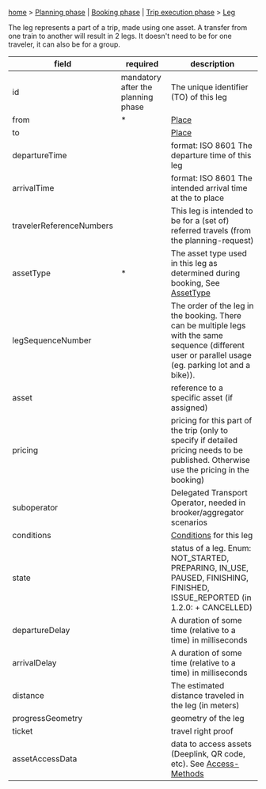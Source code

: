 [home](https://github.com/TOMP-WG/TOMP-API/wiki/) > [Planning phase](Planning-phase.md) | [Booking phase](Booking-phase.md) | [Trip execution phase](https://github.com/TOMP-WG/TOMP-API/wiki/#Trip-execution-phase.md) > [Leg](Leg.md)

The leg represents a part of a trip, made using one asset. A transfer from one train to another will result in 2 legs. It doesn't need to be for one traveler, it can also be for a group.

| field | required | description | 
| --- | --- | --- |
| id | mandatory after the planning phase  | The unique identifier (TO) of this leg |
| from| * | [Place](Place.md) |
| to | | [Place](Place.md) |
| departureTime	|| format: ISO 8601 The departure time of this leg |
| arrivalTime || format: ISO 8601 The intended arrival time at the to place |
| travelerReferenceNumbers | | This leg is intended to be for a (set of) referred travels (from the planning-request) |
| assetType| * | The asset type used in this leg as determined during booking, See [AssetType](AssetType.md) |
| legSequenceNumber || The order of the leg in the booking. There can be multiple legs with the same sequence (different user or parallel usage (eg. parking lot and a bike)). |
| asset	|| reference to a specific asset (if assigned) |
| pricing || pricing for this part of the trip (only to specify if detailed pricing needs to be published. Otherwise use the pricing in the booking) |
| suboperator || Delegated Transport Operator, needed in brooker/aggregator scenarios |
| conditions || [Conditions](Conditions.md) for this leg |
| state	|| status of a leg. Enum: NOT_STARTED, PREPARING, IN_USE, PAUSED, FINISHING, FINISHED, ISSUE_REPORTED (in 1.2.0: + CANCELLED) |
| departureDelay || A duration of some time (relative to a time) in milliseconds |
| arrivalDelay || A duration of some time (relative to a time) in milliseconds |
| distance || The estimated distance traveled in the leg (in meters) |
| progressGeometry || geometry of the leg |
| ticket || travel right proof |
| assetAccessData || data to access assets (Deeplink, QR code, etc). See [Access-Methods](Access-Methods.md) |